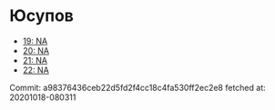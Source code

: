 # Юсупов
- [19: NA](19.md)
- [20: NA](20.md)
- [21: NA](21.md)
- [22: NA](22.md)

Commit: a98376436ceb22d5fd2f4cc18c4fa530ff2ec2e8
 fetched at: 20201018-080311
